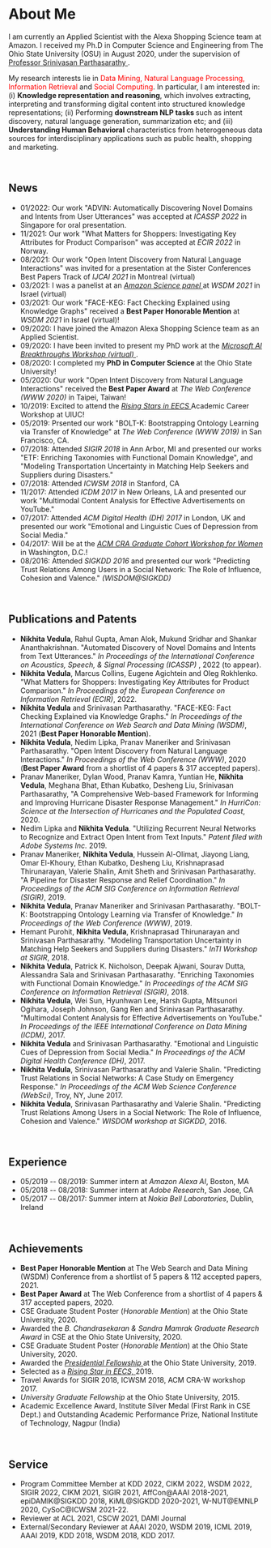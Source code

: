 # About Me

I am currently an Applied Scientist with the Alexa Shopping Science team at Amazon. I received my Ph.D in Computer Science and Engineering from The Ohio State University (OSU) in August 2020, under the supervision of <a href = "http://web.cse.ohio-state.edu/~parthasarathy.2/" > Professor Srinivasan Parthasarathy </a>. 

My research interests lie in <font color="red"> Data Mining, Natural Language Processing, Information Retrieval</font> and <font color="red"> Social Computing</font>. In particular, I am interested in: <br> (i) <b> Knowledge representation and reasoning</b>, which involves extracting, interpreting and transforming digital content into structured knowledge representations; (ii) Performing <b>downstream NLP tasks </b> such as intent discovery, natural language generation, summarization etc; and (iii) <b>Understanding Human Behavioral</b> characteristics from heterogeneous data sources for interdisciplinary applications such as public health, shopping and marketing.

<br>

## News

<ul>
              <li>01/2022: Our work "ADVIN: Automatically Discovering Novel Domains and Intents from User Utterances" was accepted at <i> ICASSP 2022 </i> in Singapore for oral presentation. </li>
              <li>11/2021: Our work "What Matters for Shoppers: Investigating Key Attributes for Product Comparison" was accepted at <i> ECIR 2022 </i> in Norway. </li>
             <li>08/2021: Our work "Open Intent Discovery from Natural Language Interactions" was invited for a presentation at the Sister Conferences Best Papers Track of <i> IJCAI 2021 </i> in Montreal (virtual) </li> 
             <li>03/2021: I was a panelist at an <a href = https://amazonwsdm2021.splashthat.com> <i> Amazon Science panel </i> </a> at <i> WSDM 2021 </i> in Israel (virtual)</li>
             <li>03/2021: Our work "FACE-KEG: Fact Checking Explained using Knowledge Graphs" received a <b>Best Paper Honorable Mention</b> at <i> WSDM 2021 </i> in Israel (virtual)! </li>
             <li>09/2020: I have joined the Amazon Alexa Shopping Science team as an Applied Scientist. </li>
             <li>09/2020: I have been invited to present my PhD work at the <a href = https://www.microsoft.com/en-us/research/event/ai-breakthroughs-2020> <i> Microsoft AI Breakthroughs Workshop (virtual) </i> </a>. </li>
        <li>08/2020: I completed my <b> PhD in Computer Science </b> at the Ohio State University! </li>
             <li>05/2020: Our work "Open Intent Discovery from Natural Language Interactions" received the <b>Best Paper Award</b> at <i> The Web Conference (WWW 2020) </i> in Taipei, Taiwan! </li>
             <li>10/2019: Excited to attend the <a href = https://publish.illinois.edu/rising-stars/participants> <i> Rising Stars in EECS </i> </a> Academic Career Workshop at UIUC! </li>
             <li>05/2019: Prsented our work "BOLT-K: Bootstrapping Ontology Learning via Transfer of Knowledge" at <i> The Web Conference (WWW 2019) </i> in San Francisco, CA. </li>
             <li>07/2018: Attended <i> SIGIR 2018 </i> in Ann Arbor, MI and presented our works "ETF: Enriching Taxonomies with Functional Domain Knowledge", and "Modeling Transportation Uncertainty in Matching Help Seekers and Suppliers during Disasters."</li>
             <li>07/2018: Attended <i> ICWSM 2018 </i> in Stanford, CA</li>
             <li>11/2017: Attended <i>ICDM 2017 </i> in New Orleans, LA and presented our work "Multimodal Content Analysis for Effective Advertisements on YouTube."
             <li>07/2017: Attended <i> ACM Digital Health (DH) 2017 </i> in London, UK and presented our work "Emotional and Linguistic Cues of Depression from Social Media."
             <li>04/2017: Will be at the <a href = https://cra.org/cra-wp/events/grad-cohort-workshop-2017> <i> ACM CRA Graduate Cohort Workshop for Women </i> </a> in Washington, D.C.!</li>
             <li> 08/2016: Attended <i>SIGKDD 2016</i> and presented our work "Predicting Trust Relations Among Users in a Social Network: The Role of Influence, Cohesion and Valence." <i>(WISDOM@SIGKDD)</i>
         </ul> 

<br>

## Publications and Patents


<ul>
                <li><b>Nikhita Vedula</b>, Rahul Gupta, Aman Alok, Mukund Sridhar and Shankar Ananthakrishnan. "Automated Discovery of Novel Domains and Intents from Text Utterances." <i>In Proceedings of the International Conference on Acoustics, Speech, & Signal Processing (ICASSP) </i>, 2022 (to appear). </li>
              <li><b>Nikhita Vedula</b>, Marcus Collins, Eugene Agichtein and Oleg Rokhlenko. "What Matters for Shoppers: Investigating Key Attributes for Product Comparison." <i>In Proceedings of the European Conference on Information Retrieval (ECIR)</i>, 2022. </li>
              <li><b>Nikhita Vedula</b> and Srinivasan Parthasarathy. "FACE-KEG: Fact Checking Explained via Knowledge Graphs." <i>In Proceedings of the International Conference on Web Search and Data Mining (WSDM)</i>, 2021 (<b>Best Paper Honorable Mention</b>). </li>
             <li><b>Nikhita Vedula</b>, Nedim Lipka, Pranav Maneriker and Srinivasan Parthasarathy. "Open Intent Discovery from Natural Language Interactions." <i>In Proceedings of the Web Conference (WWW)</i>, 2020 (<b>Best Paper Award</b> from a shortlist of 4 papers & 317 accepted papers). </li>
                <li>Pranav Maneriker, Dylan Wood, Pranav Kamra, Yuntian He, <b>Nikhita Vedula</b>, Meghana Bhat, Ethan Kubatko, Desheng Liu, Srinivasan Parthasarathy, "A Comprehensive Web-based Framework for Informing and Improving Hurricane Disaster Response Management." <i>In HurriCon: Science at the Intersection of Hurricanes and the Populated Coast</i>, 2020. </li>
  <li>Nedim Lipka and <b>Nikhita Vedula</b>. "Utilizing  Recurrent Neural Networks to Recognize and Extract Open Intent from Text Inputs." <i>Patent filed with Adobe Systems Inc. </i> 2019.   </li>
             <li>Pranav Maneriker, <b>Nikhita Vedula</b>, Hussein Al-Olimat, Jiayong Liang, Omar El-Khoury, Ethan Kubatko, Desheng Liu, Krishnaprasad Thirunarayan, Valerie Shalin, Amit Sheth and Srinivasan Parthasarathy. "A Pipeline for Disaster Response and Relief Coordination."  <i>In Proceedings of the ACM SIG Conference on Information Retrieval (SIGIR)</i>, 2019. </li> 
             <li><b>Nikhita Vedula</b>, Pranav Maneriker and Srinivasan Parthasarathy. "BOLT-K: Bootstrapping Ontology Learning via Transfer of Knowledge." <i>In Proceedings of the Web Conference (WWW)</i>, 2019. </li> 
             <li>Hemant Purohit, <b>Nikhita Vedula</b>, Krishnaprasad Thirunarayan and Srinivasan Parthasarathy. "Modeling Transportation Uncertainty in Matching Help Seekers and Suppliers during Disasters." <i>InTI Workshop at SIGIR</i>, 2018. </li> 
  <li><b>Nikhita Vedula</b>, Patrick K. Nicholson, Deepak Ajwani, Sourav Dutta, Alessandra Sala and Srinivasan Parthasarathy. "Enriching Taxonomies with Functional Domain Knowledge." <i>In Proceedings of the ACM SIG Conference on Information Retrieval (SIGIR)</i>, 2018. </li> 
  <li><b>Nikhita Vedula</b>, Wei Sun, Hyunhwan Lee, Harsh Gupta, Mitsunori Ogihara, Joseph Johnson, Gang Ren and Srinivasan Parthasarathy. "Multimodal Content Analysis for Effective Advertisements on YouTube." <i>In Proceedings of the IEEE International Conference on Data Mining (ICDM)</i>, 2017. </li>
  <li><b>Nikhita Vedula</b> and Srinivasan Parthasarathy. "Emotional and Linguistic Cues of Depression from Social Media." <i> In Proceedings of the ACM Digital Health Conference (DH)</i>, 2017. </li>  
  <li><b>Nikhita Vedula</b>, Srinivasan Parthasarathy and Valerie Shalin. "Predicting Trust Relations in Social Networks: A Case Study on Emergency Response." <i>In Proceedings of the ACM Web Science Conference (WebSci)</i>, Troy, NY, June 2017.</li>
  <li><b>Nikhita Vedula</b>, Srinivasan Parthasarathy and Valerie Shalin. "Predicting Trust Relations Among Users in a Social Network: The Role of Influence, Cohesion and Valence." <i>WISDOM workshop at SIGKDD</i>, 2016.</li>
 </ul> 
         
         
 <br>
 
 ## Experience
 
 <ul>
             <li>05/2019 -- 08/2019: Summer intern at <i>Amazon Alexa AI</i>, Boston, MA</li>
             <li>05/2018 -- 08/2018: Summer intern at <i>Adobe Research</i>, San Jose, CA</li>
             <li>05/2017 -- 08/2017: Summer intern at <i>Nokia Bell Laboratories</i>, Dublin, Ireland</li>
         </ul> 

<br> 

## Achievements

<ul>
<li> <b>Best Paper Honorable Mention</b> at The Web Search and Data Mining (WSDM) Conference from a shortlist of 5 papers & 112 accepted papers, 2021. </li>
            <li> <b>Best Paper Award</b> at The Web Conference from a shortlist of 4 papers & 317 accepted papers, 2020. </li>
            <li> CSE Graduate Student Poster (<i>Honorable Mention</i>) at the Ohio State University, 2020.
            <li> Awarded the <i> B. Chandrasekaran & Sandra Mamrak Graduate Research Award </i> </a> in CSE at the Ohio State University, 2020.
            <li> CSE Graduate Student Poster (<i>Honorable Mention</i>) at the Ohio State University, 2020.
            <li> Awarded the <a href = https://gradsch.osu.edu/pursuing-your-degree/graduate-fellows/presidential-fellowship/> <i> Presidential Fellowship </i> </a> at the Ohio State University, 2019.
            <li> Selected as a <a href = https://publish.illinois.edu/rising-stars/participants/> <i> Rising Star in EECS, </i> </a>2019. </li>
            <li> Travel Awards for SIGIR 2018, ICWSM 2018, ACM CRA-W workshop 2017. </li>
            <li> <i>University Graduate Fellowship</i> at the Ohio State University, 2015. </li>
            <li> Academic Excellence Award, Institute Silver Medal (First Rank in CSE Dept.) and Outstanding Academic Performance Prize, National Institute of Technology, Nagpur (India)
            </ul>

<br>

## Service 

<ul>
            <li> Program Committee Member at KDD 2022, CIKM 2022, WSDM 2022, SIGIR 2022, CIKM 2021, SIGIR 2021, AffCon@AAAI 2018-2021, epiDAMIK@SIGKDD 2018, KiML@SIGKDD 2020-2021, W-NUT@EMNLP 2020, CySoC@ICWSM 2021-22. </li>
                <li> Reviewer at ACL 2021, CSCW 2021, DAMI Journal </li>
            <li> External/Secondary Reviewer at AAAI 2020, WSDM 2019, ICML 2019, AAAI 2019, KDD 2018, WSDM 2018, KDD 2017. </li>
            </ul>
